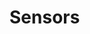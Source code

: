 # Sensors

<!--
Sensores del robot Identificar los sensores incorporados en los robots y explicar su funcionamient. Que compatibildiad tienes con otros sensores.

-->
